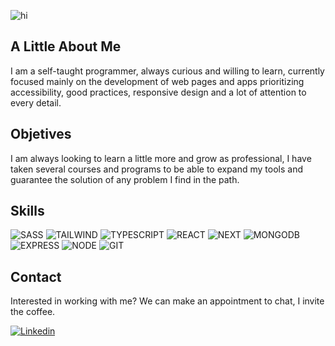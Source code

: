 ![hi](https://user-images.githubusercontent.com/111152760/228695128-dca7557e-7398-4028-a74c-cd0881d4472e.gif)
## A Little About Me
I am a self-taught programmer, always curious and willing to
          learn, currently focused mainly on the development of
          web pages and apps prioritizing accessibility, good
          practices, responsive design and a lot of attention to every detail. 
## Objetives
I am always looking to learn a little more and grow as
professional, I have taken several courses and programs to be able to expand
my tools and guarantee the solution of any problem I find
in the path.
## Skills
![SASS](https://img.shields.io/badge/Sass-CC6699?style=for-the-badge&logo=sass&logoColor=white)
![TAILWIND](https://img.shields.io/badge/Tailwind_CSS-38B2AC?style=for-the-badge&logo=tailwind-css&logoColor=white)
![TYPESCRIPT](https://img.shields.io/badge/TypeScript-007ACC?style=for-the-badge&logo=typescript&logoColor=white)
![REACT](https://img.shields.io/badge/React-20232A?style=for-the-badge&logo=react&logoColor=61DAFB)
![NEXT](https://img.shields.io/badge/next.js-000000?style=for-the-badge&logo=nextdotjs&logoColor=white)
![MONGODB](https://img.shields.io/badge/MongoDB-4EA94B?style=for-the-badge&logo=mongodb&logoColor=white)
![EXPRESS](https://img.shields.io/badge/Express.js-000000?style=for-the-badge&logo=express&logoColor=white)
![NODE](https://img.shields.io/badge/Node.js-339933?style=for-the-badge&logo=nodedotjs&logoColor=white)
![GIT](https://img.shields.io/badge/GIT-E44C30?style=for-the-badge&logo=git&logoColor=white)
## Contact
Interested in working with me? We can make an appointment to
chat, I invite the coffee. 

[![Linkedin](https://img.shields.io/badge/LinkedIn-0077B5?style=for-the-badge&logo=linkedin&logoColor=white)](https://www.linkedin.com/in/renlacovara/)


